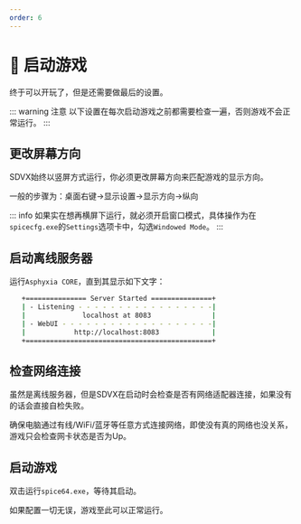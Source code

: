 ```yaml
---
order: 6
---
```


# :partying_face: 启动游戏

终于可以开玩了，但是还需要做最后的设置。

::: warning 注意
以下设置在每次启动游戏之前都需要检查一遍，否则游戏不会正常运行。
:::

## 更改屏幕方向

SDVX始终以竖屏方式运行，你必须更改屏幕方向来匹配游戏的显示方向。

一般的步骤为：桌面右键->显示设置->显示方向->纵向

::: info
如果实在想再横屏下运行，就必须开启窗口模式，具体操作为在`spicecfg.exe`的`Settings`选项卡中，勾选`Windowed Mode`。
:::

## 启动离线服务器

运行`Asphyxia CORE`，直到其显示如下文字：

``` bash
   +=============== Server Started ===============+
   | - Listening - - - - - - - - - - - - - - - - -|
   |              localhost at 8083               |
   | - WebUI - - - - - - - - - - - - - - - - - - -|
   |            http://localhost:8083             |
   +==============================================+
```

## 检查网络连接

虽然是离线服务器，但是SDVX在启动时会检查是否有网络适配器连接，如果没有的话会直接自检失败。

确保电脑通过有线/WiFi/蓝牙等任意方式连接网络，即使没有真的网络也没关系，游戏只会检查网卡状态是否为Up。

## 启动游戏

双击运行`spice64.exe`，等待其启动。

如果配置一切无误，游戏至此可以正常运行。
